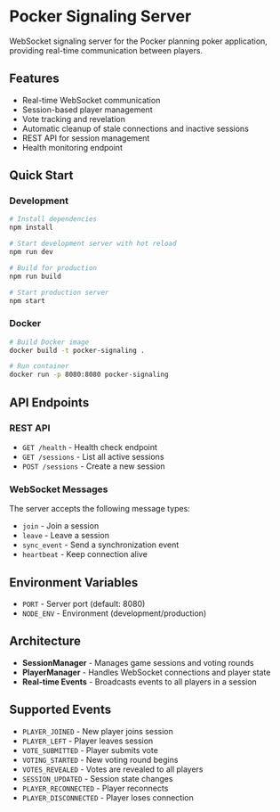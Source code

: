 # Pocker Signaling Server

WebSocket signaling server for the Pocker planning poker application, providing real-time communication between players.

## Features

- Real-time WebSocket communication
- Session-based player management
- Vote tracking and revelation
- Automatic cleanup of stale connections and inactive sessions
- REST API for session management
- Health monitoring endpoint

## Quick Start

### Development

```bash
# Install dependencies
npm install

# Start development server with hot reload
npm run dev

# Build for production
npm run build

# Start production server
npm start
```

### Docker

```bash
# Build Docker image
docker build -t pocker-signaling .

# Run container
docker run -p 8080:8080 pocker-signaling
```

## API Endpoints

### REST API

- `GET /health` - Health check endpoint
- `GET /sessions` - List all active sessions
- `POST /sessions` - Create a new session

### WebSocket Messages

The server accepts the following message types:

- `join` - Join a session
- `leave` - Leave a session  
- `sync_event` - Send a synchronization event
- `heartbeat` - Keep connection alive

## Environment Variables

- `PORT` - Server port (default: 8080)
- `NODE_ENV` - Environment (development/production)

## Architecture

- **SessionManager** - Manages game sessions and voting rounds
- **PlayerManager** - Handles WebSocket connections and player state
- **Real-time Events** - Broadcasts events to all players in a session

## Supported Events

- `PLAYER_JOINED` - New player joins session
- `PLAYER_LEFT` - Player leaves session
- `VOTE_SUBMITTED` - Player submits vote
- `VOTING_STARTED` - New voting round begins
- `VOTES_REVEALED` - Votes are revealed to all players
- `SESSION_UPDATED` - Session state changes
- `PLAYER_RECONNECTED` - Player reconnects
- `PLAYER_DISCONNECTED` - Player loses connection 